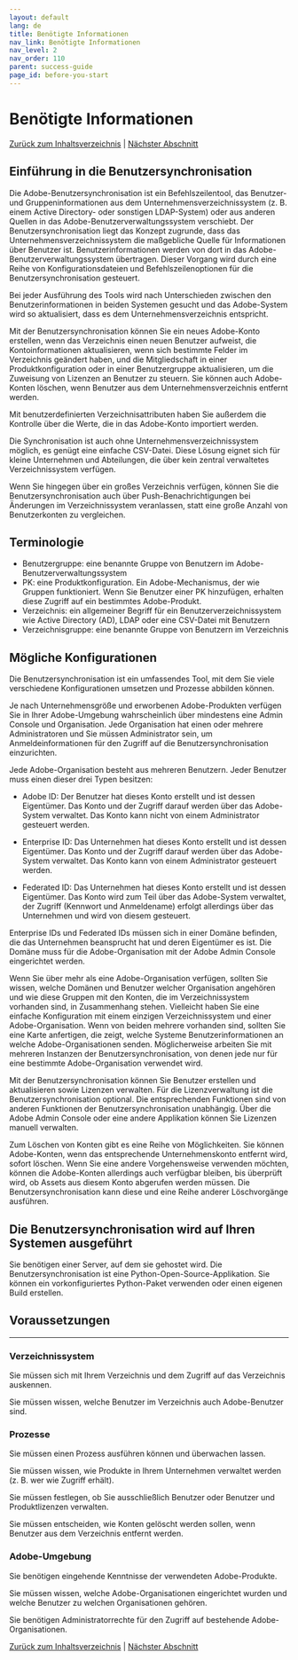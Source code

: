 ```yaml
---
layout: default
lang: de
title: Benötigte Informationen
nav_link: Benötigte Informationen
nav_level: 2
nav_order: 110
parent: success-guide
page_id: before-you-start
---
```


# Benötigte Informationen

[Zurück zum Inhaltsverzeichnis](index.md) \| [Nächster Abschnitt](layout_orgs.md)

## Einführung in die Benutzersynchronisation

Die Adobe-Benutzersynchronisation ist ein Befehlszeilentool, das Benutzer- und Gruppeninformationen aus dem Unternehmensverzeichnissystem (z. B. einem Active Directory- oder sonstigen LDAP-System) oder aus anderen Quellen in das Adobe-Benutzerverwaltungssystem verschiebt. Der Benutzersynchronisation liegt das Konzept zugrunde, dass das Unternehmensverzeichnissystem die maßgebliche Quelle für Informationen über Benutzer ist. Benutzerinformationen werden von dort in das Adobe-Benutzerverwaltungssystem übertragen. Dieser Vorgang wird durch eine Reihe von Konfigurationsdateien und Befehlszeilenoptionen für die Benutzersynchronisation gesteuert.

Bei jeder Ausführung des Tools wird nach Unterschieden zwischen den Benutzerinformationen in beiden Systemen gesucht und das Adobe-System wird so aktualisiert, dass es dem Unternehmensverzeichnis entspricht.

Mit der Benutzersynchronisation können Sie ein neues Adobe-Konto erstellen, wenn das Verzeichnis einen neuen Benutzer aufweist, die Kontoinformationen aktualisieren, wenn sich bestimmte Felder im Verzeichnis geändert haben, und die Mitgliedschaft in einer Produktkonfiguration oder in einer Benutzergruppe aktualisieren, um die Zuweisung von Lizenzen an Benutzer zu steuern. Sie können auch Adobe-Konten löschen, wenn Benutzer aus dem Unternehmensverzeichnis entfernt werden.

Mit benutzerdefinierten Verzeichnisattributen haben Sie außerdem die Kontrolle über die Werte, die in das Adobe-Konto importiert werden.

Die Synchronisation ist auch ohne Unternehmensverzeichnissystem möglich, es genügt eine einfache CSV-Datei. Diese Lösung eignet sich für kleine Unternehmen und Abteilungen, die über kein zentral verwaltetes Verzeichnissystem verfügen.

Wenn Sie hingegen über ein großes Verzeichnis verfügen, können Sie die Benutzersynchronisation auch über Push-Benachrichtigungen bei Änderungen im Verzeichnissystem veranlassen, statt eine große Anzahl von Benutzerkonten zu vergleichen.

## Terminologie

- Benutzergruppe: eine benannte Gruppe von Benutzern im Adobe-Benutzerverwaltungssystem
- PK: eine Produktkonfiguration. Ein Adobe-Mechanismus, der wie Gruppen funktioniert. Wenn Sie Benutzer einer PK hinzufügen, erhalten diese Zugriff auf ein bestimmtes Adobe-Produkt.
- Verzeichnis: ein allgemeiner Begriff für ein Benutzerverzeichnissystem wie Active Directory (AD), LDAP oder eine CSV-Datei mit Benutzern
- Verzeichnisgruppe: eine benannte Gruppe von Benutzern im Verzeichnis

 

## Mögliche Konfigurationen
Die Benutzersynchronisation ist ein umfassendes Tool, mit dem Sie viele verschiedene Konfigurationen umsetzen und Prozesse abbilden können.

Je nach Unternehmensgröße und erworbenen Adobe-Produkten verfügen Sie in Ihrer Adobe-Umgebung wahrscheinlich über mindestens eine Admin Console und Organisation. Jede Organisation hat einen oder mehrere Administratoren und Sie müssen Administrator sein, um Anmeldeinformationen für den Zugriff auf die Benutzersynchronisation einzurichten.

Jede Adobe-Organisation besteht aus mehreren Benutzern. Jeder Benutzer muss einen dieser drei Typen besitzen:

- Adobe ID: Der Benutzer hat dieses Konto erstellt und ist dessen Eigentümer. Das Konto und der Zugriff darauf werden über das Adobe-System verwaltet. Das Konto kann nicht von einem Administrator gesteuert werden.

- Enterprise ID: Das Unternehmen hat dieses Konto erstellt und ist dessen Eigentümer. Das Konto und der Zugriff darauf werden über das Adobe-System verwaltet. Das Konto kann von einem Administrator gesteuert werden.

- Federated ID: Das Unternehmen hat dieses Konto erstellt und ist dessen Eigentümer. Das Konto wird zum Teil über das Adobe-System verwaltet, der Zugriff (Kennwort und Anmeldename) erfolgt allerdings über das Unternehmen und wird von diesem gesteuert.

Enterprise IDs und Federated IDs müssen sich in einer Domäne befinden, die das Unternehmen beansprucht hat und deren Eigentümer es ist. Die Domäne muss für die Adobe-Organisation mit der Adobe Admin Console eingerichtet werden.

Wenn Sie über mehr als eine Adobe-Organisation verfügen, sollten Sie wissen, welche Domänen und Benutzer welcher Organisation angehören und wie diese Gruppen mit den Konten, die im Verzeichnissystem vorhanden sind, in Zusammenhang stehen. Vielleicht haben Sie eine einfache Konfiguration mit einem einzigen Verzeichnissystem und einer Adobe-Organisation. Wenn von beiden mehrere vorhanden sind, sollten Sie eine Karte anfertigen, die zeigt, welche Systeme Benutzerinformationen an welche Adobe-Organisationen senden. Möglicherweise arbeiten Sie mit mehreren Instanzen der Benutzersynchronisation, von denen jede nur für eine bestimmte Adobe-Organisation verwendet wird.

Mit der Benutzersynchronisation können Sie Benutzer erstellen und aktualisieren sowie Lizenzen verwalten. Für die Lizenzverwaltung ist die Benutzersynchronisation optional. Die entsprechenden Funktionen sind von anderen Funktionen der Benutzersynchronisation unabhängig. Über die Adobe Admin Console oder eine andere Applikation können Sie Lizenzen manuell verwalten.

Zum Löschen von Konten gibt es eine Reihe von Möglichkeiten. Sie können Adobe-Konten, wenn das entsprechende Unternehmenskonto entfernt wird, sofort löschen. Wenn Sie eine andere Vorgehensweise verwenden möchten, können die Adobe-Konten allerdings auch verfügbar bleiben, bis überprüft wird, ob Assets aus diesem Konto abgerufen werden müssen. Die Benutzersynchronisation kann diese und eine Reihe anderer Löschvorgänge ausführen.


## Die Benutzersynchronisation wird auf Ihren Systemen ausgeführt 
Sie benötigen einer Server, auf dem sie gehostet wird. Die Benutzersynchronisation ist eine Python-Open-Source-Applikation. Sie können ein vorkonfiguriertes Python-Paket verwenden oder einen eigenen Build erstellen.

## Voraussetzungen

----------

### Verzeichnissystem
Sie müssen sich mit Ihrem Verzeichnis und dem Zugriff auf das Verzeichnis auskennen.

Sie müssen wissen, welche Benutzer im Verzeichnis auch Adobe-Benutzer sind.

### Prozesse
Sie müssen einen Prozess ausführen können und überwachen lassen.

Sie müssen wissen, wie Produkte in Ihrem Unternehmen verwaltet werden (z. B. wer wie Zugriff erhält).

Sie müssen festlegen, ob Sie ausschließlich Benutzer oder Benutzer und Produktlizenzen verwalten.

Sie müssen entscheiden, wie Konten gelöscht werden sollen, wenn Benutzer aus dem Verzeichnis entfernt werden.

### Adobe-Umgebung
Sie benötigen eingehende Kenntnisse der verwendeten Adobe-Produkte.

Sie müssen wissen, welche Adobe-Organisationen eingerichtet wurden und welche Benutzer zu welchen Organisationen gehören.

Sie benötigen Administratorrechte für den Zugriff auf bestehende Adobe-Organisationen.

[Zurück zum Inhaltsverzeichnis](index.md) \|  [Nächster Abschnitt](layout_orgs.md)
